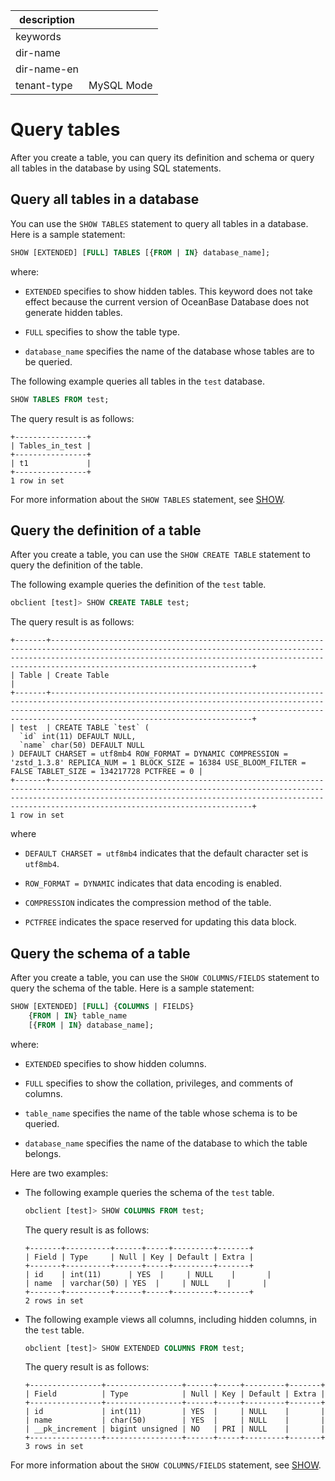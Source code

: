 | description ||
|---|---|
| keywords ||
| dir-name ||
| dir-name-en ||
| tenant-type | MySQL Mode |

# Query tables

After you create a table, you can query its definition and schema or query all tables in the database by using SQL statements.

## Query all tables in a database

You can use the `SHOW TABLES` statement to query all tables in a database. Here is a sample statement:

```sql
SHOW [EXTENDED] [FULL] TABLES [{FROM | IN} database_name];
```

where:

* `EXTENDED` specifies to show hidden tables. This keyword does not take effect because the current version of OceanBase Database does not generate hidden tables.

* `FULL` specifies to show the table type.

* `database_name` specifies the name of the database whose tables are to be queried.

The following example queries all tables in the `test` database.

```sql
SHOW TABLES FROM test;
```

The query result is as follows:

```shell
+----------------+
| Tables_in_test |
+----------------+
| t1             |
+----------------+
1 row in set
```

For more information about the `SHOW TABLES` statement, see [SHOW](../../../500.sql-reference/100.sql-syntax/200.common-tenant-of-mysql-mode/600.sql-statement-of-mysql-mode/8700.show-of-mysql-mode.md).

## Query the definition of a table

After you create a table, you can use the `SHOW CREATE TABLE` statement to query the definition of the table.

The following example queries the definition of the `test` table.

```sql
obclient [test]> SHOW CREATE TABLE test;
```

The query result is as follows:

```shell
+-------+---------------------------------------------------------------------------------------------------------------------------------------------------------------------------------------------------------------------------------------------------------------+
| Table | Create Table                                                                                                                                                                                                                                                  |
+-------+---------------------------------------------------------------------------------------------------------------------------------------------------------------------------------------------------------------------------------------------------------------+
| test  | CREATE TABLE `test` (
  `id` int(11) DEFAULT NULL,
  `name` char(50) DEFAULT NULL
) DEFAULT CHARSET = utf8mb4 ROW_FORMAT = DYNAMIC COMPRESSION = 'zstd_1.3.8' REPLICA_NUM = 1 BLOCK_SIZE = 16384 USE_BLOOM_FILTER = FALSE TABLET_SIZE = 134217728 PCTFREE = 0 |
+-------+---------------------------------------------------------------------------------------------------------------------------------------------------------------------------------------------------------------------------------------------------------------+
1 row in set
```

where

* `DEFAULT CHARSET = utf8mb4` indicates that the default character set is `utf8mb4`.

* `ROW_FORMAT = DYNAMIC` indicates that data encoding is enabled.

* `COMPRESSION` indicates the compression method of the table.

* `PCTFREE` indicates the space reserved for updating this data block.

## Query the schema of a table

After you create a table, you can use the `SHOW COLUMNS/FIELDS` statement to query the schema of the table. Here is a sample statement:

```sql
SHOW [EXTENDED] [FULL] {COLUMNS | FIELDS}
    {FROM | IN} table_name
    [{FROM | IN} database_name];
```

where:

* `EXTENDED` specifies to show hidden columns.

* `FULL` specifies to show the collation, privileges, and comments of columns.

* `table_name` specifies the name of the table whose schema is to be queried.

* `database_name` specifies the name of the database to which the table belongs.

Here are two examples:

* The following example queries the schema of the `test` table.

   ```sql
   obclient [test]> SHOW COLUMNS FROM test;
   ```

   The query result is as follows:

   ```shell
   +-------+----------+------+-----+---------+-------+
   | Field | Type     | Null | Key | Default | Extra |
   +-------+----------+------+-----+---------+-------+
   | id    | int(11)      | YES  |     | NULL    |       |
   | name  | varchar(50) | YES  |     | NULL    |       |
   +-------+----------+------+-----+---------+-------+
   2 rows in set
   ```

* The following example views all columns, including hidden columns, in the `test` table.

   ```sql
   obclient [test]> SHOW EXTENDED COLUMNS FROM test;
   ```

   The query result is as follows:

   ```shell
   +----------------+-----------------+------+-----+---------+-------+
   | Field          | Type            | Null | Key | Default | Extra |
   +----------------+-----------------+------+-----+---------+-------+
   | id             | int(11)         | YES  |     | NULL    |       |
   | name           | char(50)        | YES  |     | NULL    |       |
   | __pk_increment | bigint unsigned | NO   | PRI | NULL    |       |
   +----------------+-----------------+------+-----+---------+-------+
   3 rows in set
   ```

For more information about the `SHOW COLUMNS/FIELDS` statement, see [SHOW](../../../500.sql-reference/100.sql-syntax/200.common-tenant-of-mysql-mode/600.sql-statement-of-mysql-mode/8700.show-of-mysql-mode.md).